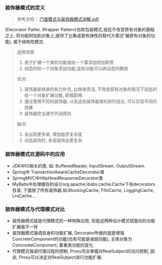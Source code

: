 ### 装饰器模式的定义

> 参考文档： [门面模式与装饰器模式详解.pdf](source/门面模式与装饰器模式详解.pdf) 

\(Decorator Patter, Wrapper Pattern\)也称包装模式,指在不改变原有对象的基础之上, 将功能附加到对象上,提供了比集成更有弹性的替代方案\(扩展原有对象的功能\), 属于结构性模式.

> 适用场景:
>
> 1. 用于扩展一个类的功能或给一个雷添加附加职责
> 2. 动态的给一个对象添加功能,这些功能可以再动态的撤销
>
> 优点:
> 1. 装饰器是继承的有力补充, 比继承灵活, 不改变原有对象的情况下动态的给一个对象扩展功能, 即插即用.
> 2. 通过使用不同的装饰器, 以及这些装饰器类的排列组合, 可以实现不同的效果
> 3. 装饰器完全遵守开闭原则
>
> 缺点:
> 1. 会出现更多类, 增加程序复杂度
> 2. 动态装饰时, 多层装饰会更复杂.

### 装饰器模式在源码中的应用

* JDK中IO相关的类, 如: BufferedReader, InputStream, OutputStream.
* Spring中 TransactionAwareCacheDecorator类
* SpringMVC中HttpHeadResponseDecorator类
* MyBatis中处理缓存的设计org.apache.ibatis.cache.Cache下有decorators目录, 下面放了所有装饰器.如:BlockingCache, FifoCache, LoggingCache, LruCache...

### 装饰器模式与代理模式对比

* 装饰器模式就是代理模式的一种特殊应用, 但是这两种设计模式锁面向的功能扩展面不一样
* 装饰器模式强调自身的功能扩展, Decorator所做的就是增强ConcreteComponent的功能\(也有可能是减弱功能\), 主体对象为ConcreateComponent, 着重类功能的变化.
* 代理模式强调代理过程的控制, Proxy完全掌握对RealSubject的访问控制, 因此, Proxy可以决定对RealSubject进行功能扩展, 



